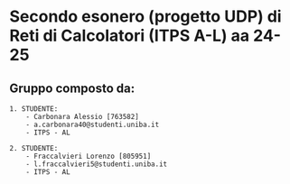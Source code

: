 # Secondo esonero (progetto UDP) di Reti di Calcolatori (ITPS A-L) aa 24-25

## Gruppo composto da:
    
    1. STUDENTE:
        - Carbonara Alessio [763582]
        - a.carbonara40@studenti.uniba.it
        - ITPS - AL
    
    2. STUDENTE: 
        - Fraccalvieri Lorenzo [805951]
        - l.fraccalvieri5@studenti.uniba.it
        - ITPS - AL
